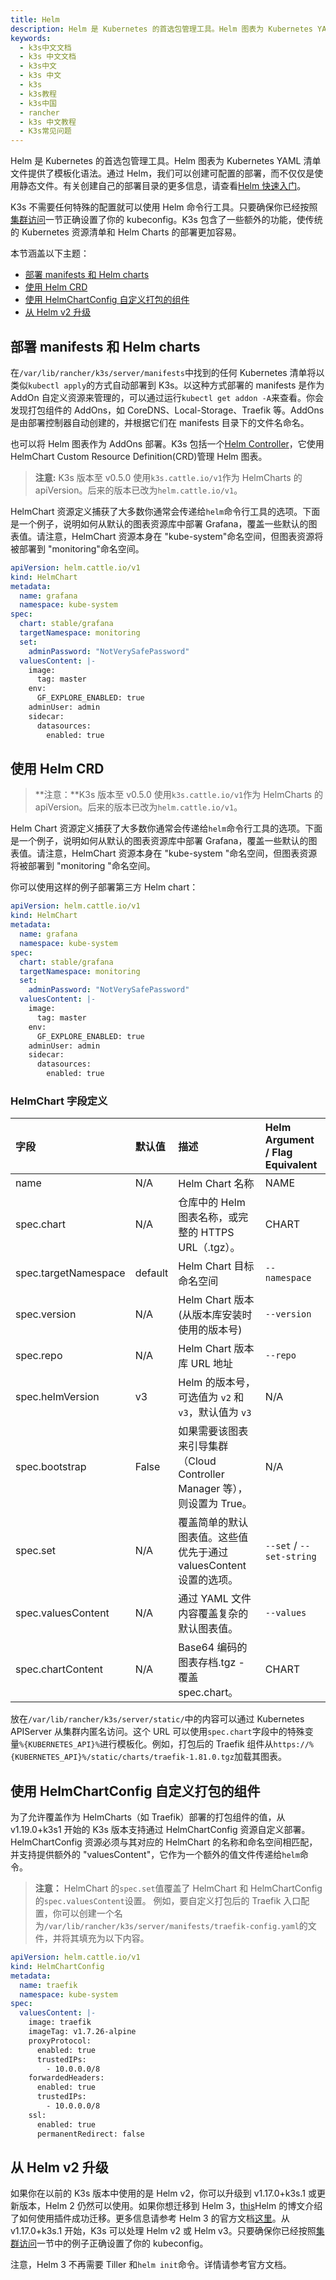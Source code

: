 ```yaml
---
title: Helm
description: Helm 是 Kubernetes 的首选包管理工具。Helm 图表为 Kubernetes YAML 清单文件提供了模板化语法。通过 Helm，我们可以创建可配置的部署，而不仅仅是使用静态文件。
keywords:
  - k3s中文文档
  - k3s 中文文档
  - k3s中文
  - k3s 中文
  - k3s
  - k3s教程
  - k3s中国
  - rancher
  - k3s 中文教程
  - K3s常见问题
---
```


Helm 是 Kubernetes 的首选包管理工具。Helm 图表为 Kubernetes YAML 清单文件提供了模板化语法。通过 Helm，我们可以创建可配置的部署，而不仅仅是使用静态文件。有关创建自己的部署目录的更多信息，请查看[Helm 快速入门](https://helm.sh/docs/intro/quickstart/)。

K3s 不需要任何特殊的配置就可以使用 Helm 命令行工具。只要确保你已经按照[集群访问](../cluster-access/_index)一节正确设置了你的 kubeconfig。K3s 包含了一些额外的功能，使传统的 Kubernetes 资源清单和 Helm Charts 的部署更加容易。

本节涵盖以下主题：

- [部署 manifests 和 Helm charts](#部署-manifests-和-helm-charts)
- [使用 Helm CRD](#使用-helm-crd)
- [使用 HelmChartConfig 自定义打包的组件](#使用-HelmChartConfig-自定义打包的组件)
- [从 Helm v2 升级](#从-Helm-v2-升级)

## 部署 manifests 和 Helm charts

在`/var/lib/rancher/k3s/server/manifests`中找到的任何 Kubernetes 清单将以类似`kubectl apply`的方式自动部署到 K3s。以这种方式部署的 manifests 是作为 AddOn 自定义资源来管理的，可以通过运行`kubectl get addon -A`来查看。你会发现打包组件的 AddOns，如 CoreDNS、Local-Storage、Traefik 等。AddOns 是由部署控制器自动创建的，并根据它们在 manifests 目录下的文件名命名。

也可以将 Helm 图表作为 AddOns 部署。K3s 包括一个[Helm Controller](https://github.com/rancher/helm-controller/)，它使用 HelmChart Custom Resource Definition(CRD)管理 Helm 图表。

> **注意:** K3s 版本至 v0.5.0 使用`k3s.cattle.io/v1`作为 HelmCharts 的 apiVersion。后来的版本已改为`helm.cattle.io/v1`。

HelmChart 资源定义捕获了大多数你通常会传递给`helm`命令行工具的选项。下面是一个例子，说明如何从默认的图表资源库中部署 Grafana，覆盖一些默认的图表值。请注意，HelmChart 资源本身在 "kube-system"命名空间，但图表资源将被部署到 "monitoring"命名空间。

```yaml
apiVersion: helm.cattle.io/v1
kind: HelmChart
metadata:
  name: grafana
  namespace: kube-system
spec:
  chart: stable/grafana
  targetNamespace: monitoring
  set:
    adminPassword: "NotVerySafePassword"
  valuesContent: |-
    image:
      tag: master
    env:
      GF_EXPLORE_ENABLED: true
    adminUser: admin
    sidecar:
      datasources:
        enabled: true
```

## 使用 Helm CRD

> **注意：**K3s 版本至 v0.5.0 使用`k3s.cattle.io/v1`作为 HelmCharts 的 apiVersion。后来的版本已改为`helm.cattle.io/v1`。

Helm Chart 资源定义捕获了大多数你通常会传递给`helm`命令行工具的选项。下面是一个例子，说明如何从默认的图表资源库中部署 Grafana，覆盖一些默认的图表值。请注意，HelmChart 资源本身在 "kube-system "命名空间，但图表资源将被部署到 "monitoring "命名空间。

你可以使用这样的例子部署第三方 Helm chart：

```yaml
apiVersion: helm.cattle.io/v1
kind: HelmChart
metadata:
  name: grafana
  namespace: kube-system
spec:
  chart: stable/grafana
  targetNamespace: monitoring
  set:
    adminPassword: "NotVerySafePassword"
  valuesContent: |-
    image:
      tag: master
    env:
      GF_EXPLORE_ENABLED: true
    adminUser: admin
    sidecar:
      datasources:
        enabled: true
```

### HelmChart 字段定义

| 字段                 | 默认值  | 描述                                                                     | Helm Argument / Flag Equivalent |
| :------------------- | :------ | :----------------------------------------------------------------------- | :------------------------------ |
| name                 | N/A     | Helm Chart 名称                                                          | NAME                            |
| spec.chart           | N/A     | 仓库中的 Helm 图表名称，或完整的 HTTPS URL（.tgz）。                     | CHART                           |
| spec.targetNamespace | default | Helm Chart 目标命名空间                                                  | `--namespace`                   |
| spec.version         | N/A     | Helm Chart 版本(从版本库安装时使用的版本号)                              | `--version`                     |
| spec.repo            | N/A     | Helm Chart 版本库 URL 地址                                               | `--repo`                        |
| spec.helmVersion     | v3      | Helm 的版本号，可选值为 `v2` 和`v3`，默认值为 `v3`                       | N/A                             |
| spec.bootstrap       | False   | 如果需要该图表来引导集群（Cloud Controller Manager 等），则设置为 True。 | N/A                             |
| spec.set             | N/A     | 覆盖简单的默认图表值。这些值优先于通过 valuesContent 设置的选项。        | `--set` / `--set-string`        |
| spec.valuesContent   | N/A     | 通过 YAML 文件内容覆盖复杂的默认图表值。                                 | `--values`                      |
| spec.chartContent    | N/A     | Base64 编码的图表存档.tgz - 覆盖 spec.chart。                            | CHART                           |

放在`/var/lib/rancher/k3s/server/static/`中的内容可以通过 Kubernetes APIServer 从集群内匿名访问。这个 URL 可以使用`spec.chart`字段中的特殊变量`%{KUBERNETES_API}%`进行模板化。例如，打包后的 Traefik 组件从`https://%{KUBERNETES_API}%/static/charts/traefik-1.81.0.tgz`加载其图表。

## 使用 HelmChartConfig 自定义打包的组件

为了允许覆盖作为 HelmCharts（如 Traefik）部署的打包组件的值，从 v1.19.0+k3s1 开始的 K3s 版本支持通过 HelmChartConfig 资源自定义部署。HelmChartConfig 资源必须与其对应的 HelmChart 的名称和命名空间相匹配，并支持提供额外的 "valuesContent"，它作为一个额外的值文件传递给`helm`命令。

> **注意：** HelmChart 的`spec.set`值覆盖了 HelmChart 和 HelmChartConfig 的`spec.valuesContent`设置。
> 例如，要自定义打包后的 Traefik 入口配置，你可以创建一个名为`/var/lib/rancher/k3s/server/manifests/traefik-config.yaml`的文件，并将其填充为以下内容。

```yaml
apiVersion: helm.cattle.io/v1
kind: HelmChartConfig
metadata:
  name: traefik
  namespace: kube-system
spec:
  valuesContent: |-
    image: traefik
    imageTag: v1.7.26-alpine
    proxyProtocol:
      enabled: true
      trustedIPs:
        - 10.0.0.0/8
    forwardedHeaders:
      enabled: true
      trustedIPs:
        - 10.0.0.0/8
    ssl:
      enabled: true
      permanentRedirect: false
```

## 从 Helm v2 升级

如果你在以前的 K3s 版本中使用的是 Helm v2，你可以升级到 v1.17.0+k3s.1 或更新版本，Helm 2 仍然可以使用。如果你想迁移到 Helm 3，[this](https://helm.sh/blog/migrate-from-helm-v2-to-helm-v3/)Helm 的博文介绍了如何使用插件成功迁移。更多信息请参考 Helm 3 的官方文档[这里](https://helm.sh/docs/)。从 v1.17.0+k3s.1 开始，K3s 可以处理 Helm v2 或 Helm v3。只要确保你已经按照[集群访问](../cluster-access/_index)一节中的例子正确设置了你的 kubeconfig。

注意，Helm 3 不再需要 Tiller 和`helm init`命令。详情请参考官方文档。
